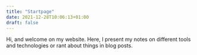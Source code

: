 ```yaml
---
title: "Startpage"
date: 2021-12-28T10:06:13+01:00
draft: false
---
```


Hi, and welcome on my website. Here, I present my notes on different
tools and technologies or rant about things in blog posts.

